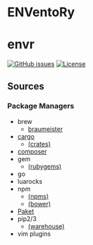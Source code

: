 # ENVentoRy

# envr
[![GitHub issues](https://img.shields.io/github/issues/dunstontc/enventory.svg)](https://github.com/dunstontc/enventory/issues)
[![License](https://img.shields.io/github/license/dunstontc/enventory.svg)](https://github.com/dunstontc/enventory/blob/master/LICENSE)

## Sources ##

### Package Managers ###
  - brew
    - [braumeister](http://braumeister.org/)
  - [cargo](https://github.com/rust-lang/cargo)
    - [(crates)](https://crates.io/)
  - [composer](https://github.com/composer/composer)
  - gem
    - [(rubygems)](https://rubygems.org/)
  - go
  - luarocks
  - npm
    - [(npms)](https://npms.io/)
    - [(bower)](https://bower.io/search/)
  - [Paket](https://github.com/fsprojects/Paket)
  - pip2/3
    - [(warehouse)](https://pypi.org/)
  - vim plugins
